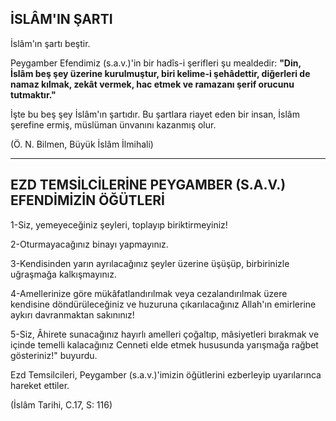## İSLÂM'IN ŞARTI

İslâm'ın şartı beştir.

Peygamber Efendimiz (s.a.v.)'in bir hadîs-i şe­rifleri şu mealdedir: **"Din, İslâm beş şey üzerine kurulmuştur, biri kelime-i şehâdettir, diğerleri de namaz kılmak, zekât vermek, hac etmek ve ra­mazanı şerif orucunu tutmaktır."**

İşte bu beş şey İslâm'ın şartıdır. Bu şartlara ria­yet eden bir insan, İslâm şerefine ermiş, müslüman ünvanını kazanmış olur.

(Ö. N. Bilmen, Büyük İslâm İlmihali)

<hr>

## EZD TEMSİLCİLERİNE PEYGAMBER (S.A.V.) EFENDİMİZİN ÖĞÜTLERİ

1-Siz, yemeyeceğiniz şeyleri, toplayıp biriktir­meyiniz!

2-Oturmayacağınız binayı yapmayınız.

3-Kendisinden yarın ayrılacağınız şeyler üzeri­ne üşüşüp, birbirinizle uğraşmağa kalkışmayınız.

4-Amellerinize göre mükâfatlandırılmak veya cezalandırılmak üzere kendisine döndürüleceğiniz ve huzuruna çıkarılacağınız Allah'ın emirlerine aykırı davranmaktan sakınınız!

5-Siz, Âhirete sunacağınız hayırlı amelleri ço­ğaltıp, mâsiyetleri bırakmak ve içinde temelli kala­cağınız Cenneti elde etmek hususunda yarışmağa rağbet gösteriniz!" buyurdu.

Ezd Temsilcileri, Peygamber (s.a.v.)'imizin öğütlerini ezberleyip uyarılarınca hareket ettiler.

(İslâm Tarihi, C.17, S: 116)
